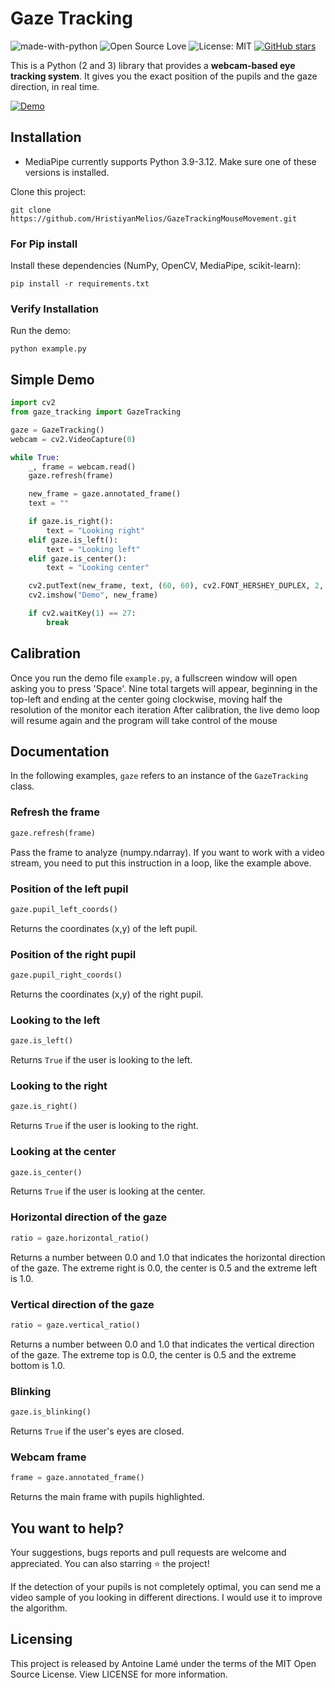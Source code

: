 # Gaze Tracking

![made-with-python](https://img.shields.io/badge/Made%20with-Python-1f425f.svg)
![Open Source Love](https://badges.frapsoft.com/os/v1/open-source.svg?v=103)
![License: MIT](https://img.shields.io/badge/License-MIT-yellow.svg)
[![GitHub stars](https://img.shields.io/github/stars/antoinelame/GazeTracking.svg?style=social)](https://github.com/antoinelame/GazeTracking/stargazers)

This is a Python (2 and 3) library that provides a **webcam-based eye tracking system**. It gives you the exact position of the pupils and the gaze direction, in real time.

[![Demo](https://i.imgur.com/WNqgQkO.gif)](https://youtu.be/YEZMk1P0-yw)


## Installation
- MediaPipe currently supports Python 3.9-3.12. Make sure one of these versions is installed.

Clone this project:

```shell
git clone https://github.com/HristiyanMelios/GazeTrackingMouseMovement.git
```

### For Pip install
Install these dependencies (NumPy, OpenCV, MediaPipe, scikit-learn):

```shell
pip install -r requirements.txt
```

### Verify Installation

Run the demo:

```shell
python example.py
```

## Simple Demo

```python
import cv2
from gaze_tracking import GazeTracking

gaze = GazeTracking()
webcam = cv2.VideoCapture(0)

while True:
    _, frame = webcam.read()
    gaze.refresh(frame)

    new_frame = gaze.annotated_frame()
    text = ""

    if gaze.is_right():
        text = "Looking right"
    elif gaze.is_left():
        text = "Looking left"
    elif gaze.is_center():
        text = "Looking center"

    cv2.putText(new_frame, text, (60, 60), cv2.FONT_HERSHEY_DUPLEX, 2, (255, 0, 0), 2)
    cv2.imshow("Demo", new_frame)

    if cv2.waitKey(1) == 27:
        break
```
## Calibration
Once you run the demo file `example.py`, a fullscreen window will open asking you to press 'Space'.
Nine total targets will appear, beginning in the top-left and ending at the center going clockwise, moving half the resolution of the monitor each iteration
After calibration, the live demo loop will resume again and the program will take control of the mouse

## Documentation

In the following examples, `gaze` refers to an instance of the `GazeTracking` class.

### Refresh the frame

```python
gaze.refresh(frame)
```

Pass the frame to analyze (numpy.ndarray). If you want to work with a video stream, you need to put this instruction in a loop, like the example above.

### Position of the left pupil

```python
gaze.pupil_left_coords()
```

Returns the coordinates (x,y) of the left pupil.

### Position of the right pupil

```python
gaze.pupil_right_coords()
```

Returns the coordinates (x,y) of the right pupil.

### Looking to the left

```python
gaze.is_left()
```

Returns `True` if the user is looking to the left.

### Looking to the right

```python
gaze.is_right()
```

Returns `True` if the user is looking to the right.

### Looking at the center

```python
gaze.is_center()
```

Returns `True` if the user is looking at the center.

### Horizontal direction of the gaze

```python
ratio = gaze.horizontal_ratio()
```

Returns a number between 0.0 and 1.0 that indicates the horizontal direction of the gaze. The extreme right is 0.0, the center is 0.5 and the extreme left is 1.0.

### Vertical direction of the gaze

```python
ratio = gaze.vertical_ratio()
```

Returns a number between 0.0 and 1.0 that indicates the vertical direction of the gaze. The extreme top is 0.0, the center is 0.5 and the extreme bottom is 1.0.

### Blinking

```python
gaze.is_blinking()
```

Returns `True` if the user's eyes are closed.

### Webcam frame

```python
frame = gaze.annotated_frame()
```

Returns the main frame with pupils highlighted.

## You want to help?

Your suggestions, bugs reports and pull requests are welcome and appreciated. You can also starring ⭐️ the project!

If the detection of your pupils is not completely optimal, you can send me a video sample of you looking in different directions. I would use it to improve the algorithm.

## Licensing

This project is released by Antoine Lamé under the terms of the MIT Open Source License. View LICENSE for more information.
